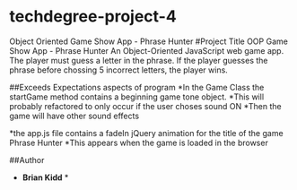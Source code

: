 # techdegree-project-4
Object Oriented Game Show App - Phrase Hunter
#Project Title
OOP Game Show App - Phrase Hunter
An Object-Oriented JavaScript web game app. The player must guess a letter in the phrase. If the player guesses the phrase before
chossing 5 incorrect letters, the player wins.

##Exceeds Expectations aspects of program
*In the Game Class the startGame method contains a beginning game tone object. 
*This will probably refactored to only occur if the user choses sound ON 
*Then the game will have other sound effects

*the app.js file contains a fadeIn jQuery animation for the title of the game Phrase Hunter
*This appears when the game is loaded in the browser

##Author
* **Brian Kidd** *
